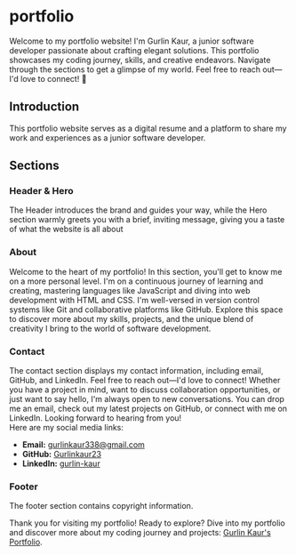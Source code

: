 # portfolio

Welcome to my portfolio website! I'm Gurlin Kaur, a junior software developer passionate about crafting elegant solutions. 
This portfolio showcases my coding journey, skills, and creative endeavors. Navigate through the sections to get a glimpse of my world. 
Feel free to reach out—I'd love to connect! 🚀

## Introduction
This portfolio website serves as a digital resume and a platform to share my work and experiences as a junior software developer.

## Sections

### Header & Hero
The Header introduces the brand and guides your way, while the Hero section warmly greets you with a brief, inviting message, giving you a taste of what the website is all about

### About
Welcome to the heart of my portfolio! In this section, you'll get to know me on a more personal level. I'm on a continuous journey of learning and creating, mastering languages like
JavaScript and diving into web development with HTML and CSS. I'm well-versed in version control systems like Git and collaborative platforms like GitHub. Explore this space to discover more about my 
skills, projects, and the unique blend of creativity I bring to the world of software development.

### Contact
The contact section displays my contact information, including email, GitHub, and LinkedIn.
Feel free to reach out—I'd love to connect! Whether you have a project in mind, want to discuss collaboration opportunities, or just want to say hello, I'm always open to new conversations.
You can drop me an email, check out my latest projects on GitHub, or connect with me on LinkedIn. Looking forward to hearing from you!
<br>
Here are my social media links:
- **Email:** [gurlinkaur338@gmail.com](mailto:gurlinkaur338@gmail.com)
- **GitHub:** [Gurlinkaur23](https://github.com/Gurlinkaur23)
- **LinkedIn:** [gurlin-kaur](https://www.linkedin.com/in/gurlin-kaur-473658292)

### Footer
The footer section contains copyright information.

Thank you for visiting my portfolio! Ready to explore? Dive into my portfolio and discover more about my coding journey and projects: [Gurlin Kaur's Portfolio](YourPortfolioLinkHere).


